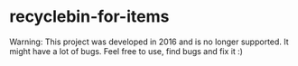 # recyclebin-for-items
 
Warning: This project was developed in 2016 and is no longer supported. It might have a lot of bugs. Feel free to use, find bugs and fix it :)